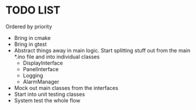 # TODO LIST
Ordered by priority

* Bring in cmake
* Bring in gtest
* Abstract things away in main logic. Start splitting stuff out from the main *.ino file and into individual classes
    * DisplayInterface
    * PanelInterface
    * Logging
    * AlarmManager
* Mock out main classes from the interfaces
* Start into unit testing classes
* System test the whole flow
